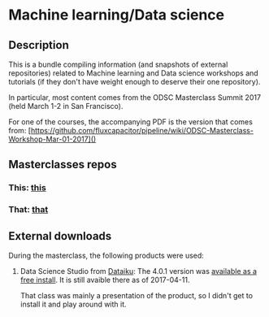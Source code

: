 # Machine learning/Data science

## Description

This is a bundle compiling information (and snapshots of external repositories) related to Machine learning and Data science workshops and tutorials (if they don't have weight enough to deserve their one repository).

In particular, most content comes from the ODSC Masterclass Summit 2017 (held March 1-2 in San Francisco).

For one of the courses, the accompanying PDF is the version that comes from: [https://github.com/fluxcapacitor/pipeline/wiki/ODSC-Masterclass-Workshop-Mar-01-2017]()

## Masterclasses repos

### This: [this](this)

<fill me>

### That: [that](that)

<fill me>

## External downloads

During the masterclass, the following products were used:

1. Data Science Studio from [Dataiku](https://www.dataiku.com/): The 4.0.1 version was [available as a free install](https://www.dataiku.com/dss/trynow/mac/). It is still avaible there as of 2017-04-11.

   That class was mainly a presentation of the product, so I didn't get to install it and play around with it.
